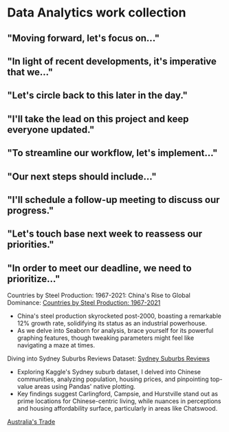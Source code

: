 # Data Analytics work collection
## "Moving forward, let's focus on..."
## "In light of recent developments, it's imperative that we..."
## "Let's circle back to this later in the day."
## "I'll take the lead on this project and keep everyone updated."
## "To streamline our workflow, let's implement..."
## "Our next steps should include..."
## "I'll schedule a follow-up meeting to discuss our progress."
## "Let's touch base next week to reassess our priorities."
## "In order to meet our deadline, we need to prioritize..."

Countries by Steel Production: 1967-2021: China's Rise to Global Dominance:
[Countries by Steel Production: 1967-2021](https://www.kaggle.com/code/lhy021/countries-by-steel-production-eda?kernelSessionId=174365782)
- China's steel production skyrocketed post-2000, boasting a remarkable 12% growth rate, solidifying its status as an industrial powerhouse.
- As we delve into Seaborn for analysis, brace yourself for its powerful graphing features, though tweaking parameters might feel like navigating a maze at times.

Diving into Sydney Suburbs Reviews Dataset:
[Sydney Suburbs Reviews](https://www.kaggle.com/code/lhy021/sydney-suburbs-reviews-eda?kernelSessionId=173144423%5D&kernelSessionId=173144423)
- Exploring Kaggle's Sydney suburb dataset, I delved into Chinese communities, analyzing population, housing prices, and pinpointing top-value areas using Pandas' native plotting.
- Key findings suggest Carlingford, Campsie, and Hurstville stand out as prime locations for Chinese-centric living, while nuances in perceptions and housing affordability surface, particularly in areas like Chatswood.


[Australia's Trade](https://public.tableau.com/views/rubix2_16390087559300/Story1?:language=en-US&:sid=&:display_count=n&:origin=viz_share_link)